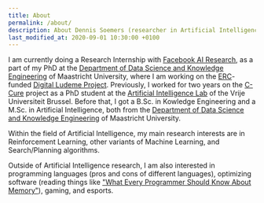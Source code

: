 ```yaml
---
title: About
permalink: /about/
description: About Dennis Soemers (researcher in Artificial Intelligence).
last_modified_at: 2020-09-01 10:30:00 +0100
---
```


I am currently doing a Research Internship with [Facebook AI Research](https://ai.facebook.com/), as a part of my
PhD at the [Department of Data Science and Knowledge Engineering](http://www.maastrichtuniversity.nl/dke)
of Maastricht University, where I am working on the [ERC](https://erc.europa.eu/)-funded [Digital Ludeme Project](http://www.ludeme.eu/).
Previously, I worked for two years on the [C-Cure](http://www.securit-brussels.be/project/c-cure/) project as a PhD student at the 
[Artificial Intelligence Lab](https://ai.vub.ac.be/) of the Vrije Universiteit Brussel. Before that, I got a B.Sc. in Kowledge Engineering and a M.Sc. in 
Artificial Intelligence, both from the [Department of Data Science and Knowledge Engineering](http://www.maastrichtuniversity.nl/dke)
of Maastricht University.

Within the field of Artificial Intelligence, my main research interests are in Reinforcement Learning, other variants of Machine Learning, and Search/Planning algorithms.

Outside of Artificial Intelligence research, I am also interested in programming languages (pros and cons of different languages), optimizing software (reading things like
["What Every Programmer Should Know About Memory"](https://www.akkadia.org/drepper/cpumemory.pdf)), gaming, and esports.